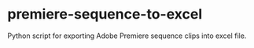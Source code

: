 # premiere-sequence-to-excel
 Python script for exporting Adobe Premiere sequence clips into excel file.
